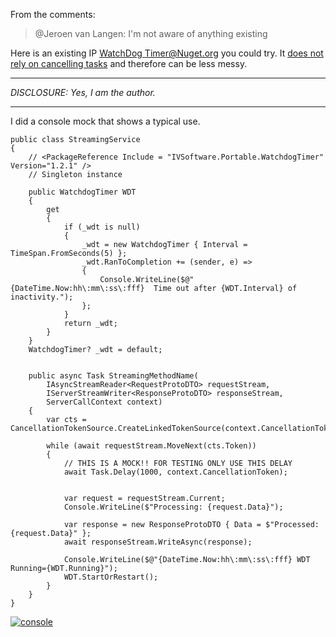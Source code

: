 From the comments:

> @Jeroen van Langen: I'm not aware of anything existing

Here is an existing IP [WatchDog Timer@Nuget.org](https://www.nuget.org/packages/IVSoftware.Portable.WatchdogTimer/1.3.0-prerelease) you could try. It [does not rely on cancelling tasks](https://github.com/IVSoftware/IVSoftware.Portable.WatchdogTimer.git) and therefore can be less messy.

___
_DISCLOSURE: Yes, I am the author._
___

I did a console mock that shows a typical use.

```
public class StreamingService
{
    // <PackageReference Include = "IVSoftware.Portable.WatchdogTimer" Version="1.2.1" />
    // Singleton instance
    
    public WatchdogTimer WDT
    {
        get
        {
            if (_wdt is null)
            {
                _wdt = new WatchdogTimer { Interval = TimeSpan.FromSeconds(5) };
                _wdt.RanToCompletion += (sender, e) =>
                {
                    Console.WriteLine($@"{DateTime.Now:hh\:mm\:ss\:fff}  Time out after {WDT.Interval} of inactivity.");
                };
            }
            return _wdt;
        }
    }
    WatchdogTimer? _wdt = default;


    public async Task StreamingMethodName(
        IAsyncStreamReader<RequestProtoDTO> requestStream,
        IServerStreamWriter<ResponseProtoDTO> responseStream,
        ServerCallContext context)
    {
        var cts = CancellationTokenSource.CreateLinkedTokenSource(context.CancellationToken);

        while (await requestStream.MoveNext(cts.Token))
        {
            // THIS IS A MOCK!! FOR TESTING ONLY USE THIS DELAY
            await Task.Delay(1000, context.CancellationToken); 


            var request = requestStream.Current;
            Console.WriteLine($"Processing: {request.Data}");

            var response = new ResponseProtoDTO { Data = $"Processed: {request.Data}" };
            await responseStream.WriteAsync(response);

            Console.WriteLine($@"{DateTime.Now:hh\:mm\:ss\:fff} WDT Running={WDT.Running}");
            WDT.StartOrRestart();
        }
    }
}
```

[![console][1]][1]


  [1]: https://i.sstatic.net/0bdceD9C.png